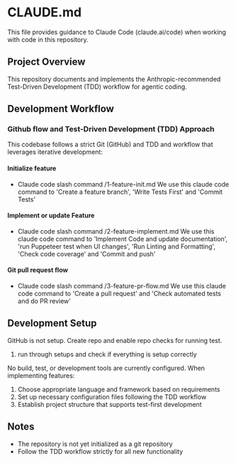 # CLAUDE.md

This file provides guidance to Claude Code (claude.ai/code) when working with code in this repository.

## Project Overview

This repository documents and implements the Anthropic-recommended Test-Driven Development (TDD) workflow for agentic coding.

## Development Workflow

### Github flow and Test-Driven Development (TDD) Approach

This codebase follows a strict Git (GitHub) and TDD and workflow that leverages iterative development:

#### Initialize feature
- Claude code slash command /1-feature-init.md
We use this claude code command to 'Create a feature branch', 'Write Tests First' and 'Commit Tests'

#### Implement or update Feature
- Claude code slash command /2-feature-implement.md
We use this claude code command to 'Implement Code and update documentation', 'run Puppeteer test when UI changes', 'Run Linting and Formatting', 'Check code coverage' and 'Commit and push'

#### Git pull request flow
- Claude code slash command /3-feature-pr-flow.md
We use this claude code command to 'Create a pull request' and 'Check automated tests and do PR review'

## Development Setup

GitHub is not setup. Create repo and enable repo checks for running test.
1. run through setups and check if everything is setup correctly 

No build, test, or development tools are currently configured. When implementing features:
1. Choose appropriate language and framework based on requirements
2. Set up necessary configuration files following the TDD workflow
3. Establish project structure that supports test-first development

## Notes

- The repository is not yet initialized as a git repository
- Follow the TDD workflow strictly for all new functionality